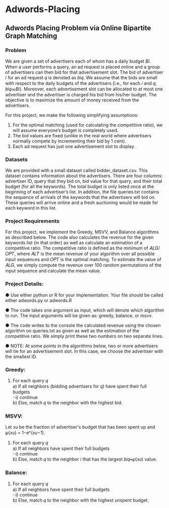 # Adwords-Placing
## Adwords Placing Problem via Online Bipartite Graph Matching


### Problem
We are given a set of advertisers each of whom has a daily budget 𝐵𝑖. When a user performs a query, an ad request is placed online and a group of advertisers can then bid for that advertisement slot. The bid of advertiser 𝑖 for an ad request 𝑞 is denoted as 𝑏𝑖𝑞. We assume that the bids are small with respect to the daily budgets of the advertisers (i.e., for each 𝑖 and 𝑞, 𝑏𝑖𝑞≪𝐵𝑖). Moreover, each advertisement slot can be allocated to at most one advertiser and the advertiser is charged his bid from his/her budget. The objective is to maximize the amount of money received from the advertisers.

For this project, we make the following simplifying assumptions:
1. For the optimal matching (used for calculating the competitive ratio), we will assume everyone’s budget is completely used.
2. The bid values are fixed (unlike in the real world where advertisers normally compete by incrementing their bid by 1 cent).
3. Each ad request has just one advertisement slot to display.


### Datasets
We are provided with a small dataset called bidder_dataset.csv. This dataset contains information about the advertisers. There are four columns: advertiser ID, query that they bid on, bid value for that query, and their total budget (for all the keywords). The total budget is only listed once at the beginning of each advertiser’s list.
In addition, the file queries.txt contains the sequence of arrivals of the keywords that the advertisers will bid on. These queries will arrive online and a fresh auctioning would be made for each keyword in this list.

### Project Requirements
For this project, we implement the Greedy, MSVV, and Balance algorithms as described below. The code also calculates the revenue for the given keywords list (in that order) as well as calculate an estimation of a competitive ratio. The competitive ratio is defined as the minimum of 𝐴𝐿𝐺/𝑂𝑃𝑇, where 𝐴𝐿𝑇 is the mean revenue of your algorithm over all possible input sequences and 𝑂𝑃𝑇 is the optimal matching. To estimate the value of 𝐴𝐿𝐺, we simply compute the revenue over 100 random permutations of the input sequence and calculate the mean value.

### Project Details:
● Use either python or R for your implementation. Your file should be called either adwords.py or adwords.R

● The code takes one argument as input, which will denote which algorithm to run. The input arguments will be given as: greedy, balance, or msvv.

● The code writes to the console the calculated revenue using the chosen algorithm on queries.txt as given as well as the estimation of the competitive ratio. We simply print these two numbers on two separate lines.

● NOTE: At some points in the algorithms below, two or more advertisers will tie for an advertisement slot. In this case, we choose the advertiser with the smallest ID.

### Greedy:
1) For each query 𝑞  
  a) If all neighbors (bidding advertisers for 𝑞) have spent their full budgets  
    ⋅⋅i) continue  
  b) Else, match 𝑞 to the neighbor with the highest bid.  

### MSVV:
Let 𝑥𝑢 be the fraction of advertiser's budget that has been spent up and 𝜓(𝑥𝑢) = 1−𝑒^(𝑥𝑢−1).  
1) For each query 𝑞  
a) If all neighbors have spent their full budgets  
⋅⋅i) continue  
b) Else, match 𝑞 to the neighbor 𝑖 that has the largest 𝑏𝑖𝑞∗𝜓(𝑥𝑢) value.  

### Balance:
1) For each query 𝑞  
a) If all neighbors have spent their full budgets  
⋅⋅i) continue  
b) Else, match 𝑞 to the neighbor with the highest unspent budget.   
